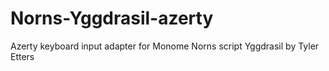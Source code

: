 # Norns-Yggdrasil-azerty
Azerty keyboard input adapter 
for Monome Norns script Yggdrasil by Tyler Etters
